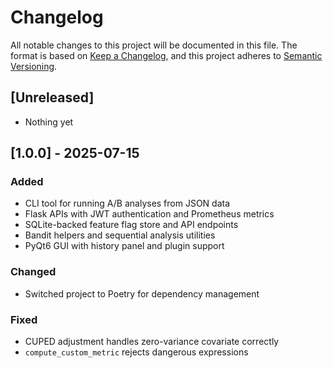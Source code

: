 # Changelog

All notable changes to this project will be documented in this file.
The format is based on [Keep a Changelog](https://keepachangelog.com/en/1.1.0/),
and this project adheres to [Semantic Versioning](https://semver.org/spec/v2.0.0.html).

## [Unreleased]
- Nothing yet

## [1.0.0] - 2025-07-15
### Added
- CLI tool for running A/B analyses from JSON data
- Flask APIs with JWT authentication and Prometheus metrics
- SQLite-backed feature flag store and API endpoints
- Bandit helpers and sequential analysis utilities
- PyQt6 GUI with history panel and plugin support

### Changed
- Switched project to Poetry for dependency management

### Fixed
- CUPED adjustment handles zero-variance covariate correctly
- `compute_custom_metric` rejects dangerous expressions

